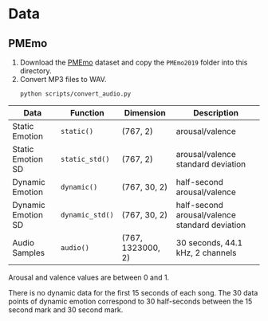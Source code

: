 # Data

## PMEmo

1. Download the [PMEmo](http://pmemo.hellohui.cn/) dataset and copy the
  `PMEmo2019` folder into this directory.
2. Convert MP3 files to WAV.
    ```
    python scripts/convert_audio.py
    ```

Data | Function | Dimension | Description
--- | --- | --- | ---
Static Emotion | `static()` | (767, 2) | arousal/valence
Static Emotion SD | `static_std()` | (767, 2) | arousal/valence standard deviation
Dynamic Emotion | `dynamic()` | (767, 30, 2) | half-second arousal/valence
Dynamic Emotion SD | `dynamic_std()` | (767, 30, 2) | half-second arousal/valence standard deviation
Audio Samples | `audio()` | (767, 1323000, 2) | 30 seconds, 44.1 kHz, 2 channels

Arousal and valence values are between 0 and 1.

There is no dynamic data for the first 15 seconds of each song.
The 30 data points of dynamic emotion correspond to 30 half-seconds
between the 15 second mark and 30 second mark.
